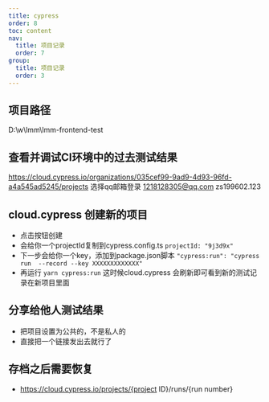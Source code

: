 ```yaml
---
title: cypress
order: 8
toc: content
nav:
  title: 项目记录
  order: 7
group: 
  title: 项目记录
  order: 3
---
```

## 项目路径
D:\w\lmm\lmm-frontend-test

## 查看并调试CI环境中的过去测试结果
https://cloud.cypress.io/organizations/035cef99-9ad9-4d93-96fd-a4a545ad5245/projects
选择qq邮箱登录
1218128305@qq.com
zs199602.123

## cloud.cypress 创建新的项目
- 点击按钮创建
- 会给你一个projectId复制到cypress.config.ts
  `projectId: "9j3d9x"`
- 下一步会给你一个key，添加到package.json脚本
  `"cypress:run": "cypress run  --record --key XXXXXXXXXXXXX"`
- 再运行 `yarn cypress:run` 这时候cloud.cypress 会刷新即可看到新的测试记录在新项目里面

## 分享给他人测试结果
- 把项目设置为公共的，不是私人的
- 直接把一个链接发出去就行了

## 存档之后需要恢复
- https://cloud.cypress.io/projects/{project ID}/runs/{run number}

